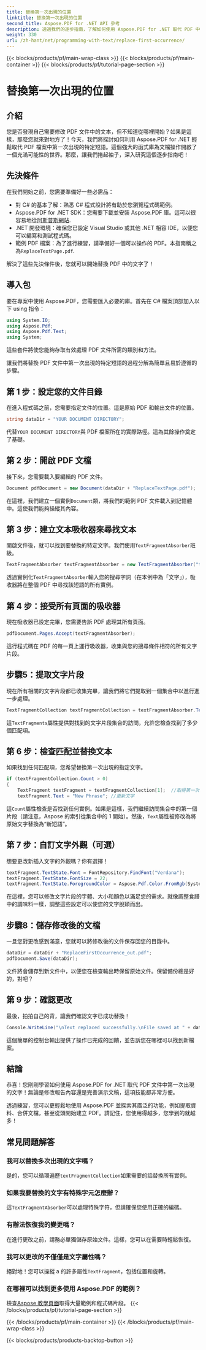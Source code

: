 ```yaml
---
title: 替換第一次出現的位置
linktitle: 替換第一次出現的位置
second_title: Aspose.PDF for .NET API 參考
description: 透過我們的逐步指南，了解如何使用 Aspose.PDF for .NET 取代 PDF 中第一次出現的文字。非常適合開發人員和文件處理人員。
weight: 330
url: /zh-hant/net/programming-with-text/replace-first-occurrence/
---
```


{{< blocks/products/pf/main-wrap-class >}}
{{< blocks/products/pf/main-container >}}
{{< blocks/products/pf/tutorial-page-section >}}

# 替換第一次出現的位置

## 介紹

您是否發現自己需要修改 PDF 文件中的文本，但不知道從哪裡開始？如果是這樣，那麼您就來對地方了！今天，我們將探討如何利用 Aspose.PDF for .NET 輕鬆取代 PDF 檔案中第一次出現的特定短語。這個強大的函式庫為文檔操作開啟了一個充滿可能性的世界。那麼，讓我們捲起袖子，深入研究這個逐步指南吧！

## 先決條件

在我們開始之前，您需要準備好一些必需品：

- 對 C# 的基本了解：熟悉 C# 程式設計將有助於您瀏覽程式碼範例。
-  Aspose.PDF for .NET SDK：您需要下載並安裝 Aspose.PDF 庫。這可以很容易地從[阿斯普斯網站](https://releases.aspose.com/pdf/net/). 
- .NET 開發環境：確保您已設定 Visual Studio 或其他 .NET 相容 IDE，以便您可以編寫和測試程式碼。
- 範例 PDF 檔案：為了進行練習，請準備好一個可以操作的 PDF。本指南稱之為`ReplaceTextPage.pdf`.

解決了這些先決條件後，您就可以開始替換 PDF 中的文字了！

## 導入包

要在專案中使用 Aspose.PDF，您需要匯入必要的庫。首先在 C# 檔案頂部加入以下 using 指令：

```csharp
using System.IO;
using Aspose.Pdf;
using Aspose.Pdf.Text;
using System;
```

這些套件將使您能夠存取有效處理 PDF 文件所需的類別和方法。

讓我們將替換 PDF 文件中第一次出現的特定短語的過程分解為簡單且易於遵循的步驟。

## 第 1 步：設定您的文件目錄

在進入程式碼之前，您需要指定文件的位置。這是原始 PDF 和輸出文件的位置。

```csharp
string dataDir = "YOUR DOCUMENT DIRECTORY";
```
代替`YOUR DOCUMENT DIRECTORY`與 PDF 檔案所在的實際路徑。這為其餘操作奠定了基礎。

## 第 2 步：開啟 PDF 文檔

接下來，您需要載入要編輯的 PDF 文件。

```csharp
Document pdfDocument = new Document(dataDir + "ReplaceTextPage.pdf");
```
在這裡，我們建立一個實例`Document`類，將我們的範例 PDF 文件載入到記憶體中。這使我們能夠操縱其內容。

## 第 3 步：建立文本吸收器來尋找文本

開啟文件後，就可以找到要替換的特定文字。我們使用`TextFragmentAbsorber`班級。

```csharp
TextFragmentAbsorber textFragmentAbsorber = new TextFragmentAbsorber("text");
```
透過實例化`TextFragmentAbsorber`輸入您的搜尋字詞（在本例中為「文字」），吸收器將在整個 PDF 中尋找該短語的所有實例。

## 第 4 步：接受所有頁面的吸收器

現在吸收器已設定完畢，您需要告訴 PDF 處理其所有頁面。

```csharp
pdfDocument.Pages.Accept(textFragmentAbsorber);
```
這行程式碼在 PDF 的每一頁上運行吸收器，收集與您的搜尋條件相符的所有文字片段。

## 步驟5：提取文字片段

現在所有相關的文字片段都已收集完畢，讓我們將它們提取到一個集合中以進行進一步處理。

```csharp
TextFragmentCollection textFragmentCollection = textFragmentAbsorber.TextFragments;
```
這`TextFragments`屬性提供對找到的文字片段集合的訪問，允許您檢查找到了多少個匹配項。

## 第 6 步：檢查匹配並替換文本

如果找到任何匹配項，您希望替換第一次出現的指定文字。

```csharp
if (textFragmentCollection.Count > 0)
{
    TextFragment textFragment = textFragmentCollection[1];  //取得第一次出現
    textFragment.Text = "New Phrase"; //更新文字
```
這`Count`屬性檢查是否找到任何實例。如果是這樣，我們繼續訪問集合中的第一個片段（請注意，Aspose 的索引從集合中的 1 開始）。然後，`Text`屬性被修改為將原始文字替換為“新短語”。

## 第 7 步：自訂文字外觀（可選）

想要更改新插入文字的外觀嗎？你有選擇！

```csharp
textFragment.TextState.Font = FontRepository.FindFont("Verdana");
textFragment.TextState.FontSize = 22;
textFragment.TextState.ForegroundColor = Aspose.Pdf.Color.FromRgb(System.Drawing.Color.Blue);
```
在這裡，您可以修改文字片段的字體、大小和顏色以滿足您的需求。就像調整食譜中的調味料一樣，調整這些設定可以使您的文字脫穎而出。

## 步驟8：儲存修改後的文檔

一旦您對更改感到滿意，您就可以將修改後的文件保存回您的目錄中。

```csharp
dataDir = dataDir + "ReplaceFirstOccurrence_out.pdf";
pdfDocument.Save(dataDir);
```
文件將會儲存到新文件中，以便您在檢查輸出時保留原始文件。保留備份總是好的，對吧？

## 第 9 步：確認更改

最後，拍拍自己的背，讓我們確認文字已成功替換！

```csharp
Console.WriteLine("\nText replaced successfully.\nFile saved at " + dataDir);
```
這個簡單的控制台輸出提供了操作已完成的回饋，並告訴您在哪裡可以找到新檔案。

## 結論

恭喜！您剛剛學習如何使用 Aspose.PDF for .NET 取代 PDF 文件中第一次出現的文字！無論是修改報告內容還是完善演示文稿，這項技能都非常方便。 

透過練習，您可以更輕鬆地使用 Aspose.PDF 並探索其廣泛的功能，例如提取資料、合併文檔，甚至從頭開始建立 PDF。請記住，您使用得越多，您學到的就越多！

## 常見問題解答

### 我可以替換多次出現的文字嗎？
是的，您可以循環遍歷`textFragmentCollection`如果需要的話替換所有實例。

### 如果我要替換的文字有特殊字元怎麼辦？
這`TextFragmentAbsorber`可以處理特殊字符，但請確保您使用正確的編碼。

### 有辦法恢復我的變更嗎？
在進行更改之前，請務必單獨儲存原始文件。這樣，您可以在需要時輕鬆恢復。

### 我可以更改的不僅僅是文字屬性嗎？
絕對地！您可以操縱 a 的許多屬性`TextFragment`，包括位置和旋轉。

### 在哪裡可以找到更多使用 Aspose.PDF 的範例？
檢查[Aspose 教學頁面](https://releases.aspose.com/pdf/net/)取得大量範例和程式碼片段。
{{< /blocks/products/pf/tutorial-page-section >}}

{{< /blocks/products/pf/main-container >}}
{{< /blocks/products/pf/main-wrap-class >}}

{{< blocks/products/products-backtop-button >}}
